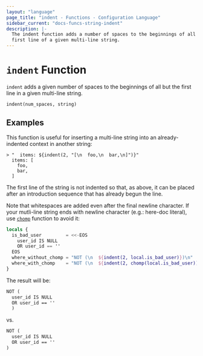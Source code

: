 ```yaml
---
layout: "language"
page_title: "indent - Functions - Configuration Language"
sidebar_current: "docs-funcs-string-indent"
description: |-
  The indent function adds a number of spaces to the beginnings of all but the
  first line of a given multi-line string.
---
```


# `indent` Function

`indent` adds a given number of spaces to the beginnings of all but the first
line in a given multi-line string.

```hcl
indent(num_spaces, string)
```

## Examples

This function is useful for inserting a multi-line string into an
already-indented context in another string:

```
> "  items: ${indent(2, "[\n  foo,\n  bar,\n]")}"
  items: [
    foo,
    bar,
  ]
```

The first line of the string is not indented so that, as above, it can be
placed after an introduction sequence that has already begun the line.

Note that whitespaces are added even after the final newline character.
If your mutli-line string ends with newline character (e.g.: here-doc literal),
use [`chomp`](./chomp.html) function to avoid it:

```tf
locals {
  is_bad_user         = <<-EOS
    user_id IS NULL
    OR user_id == ''
  EOS
  where_without_chomp = "NOT (\n  ${indent(2, local.is_bad_user)})\n"
  where_with_chomp    = "NOT (\n  ${indent(2, chomp(local.is_bad_user))}\n)\n"
}
```

The result will be:

```txt
NOT (
  user_id IS NULL
  OR user_id == ''
  )
```

vs.

```txt
NOT (
  user_id IS NULL
  OR user_id == ''
)
```

